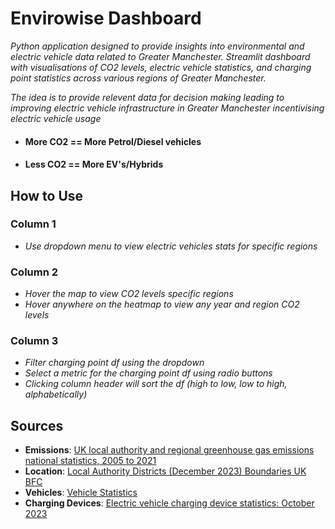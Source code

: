 
# Envirowise Dashboard

*Python application designed to provide insights into environmental and electric vehicle data related to Greater Manchester. Streamlit dashboard with visualisations of CO2 levels, electric vehicle statistics, and charging point statistics across various regions of Greater Manchester.*

*The idea is to provide relevent data for decision making leading to improving electric vehicle infrastructure in Greater Manchester incentivising electric vehicle usage*

- #### More CO2 == More Petrol/Diesel vehicles 
- #### Less CO2 == More EV's/Hybrids



## How to Use
### Column 1
  - *Use dropdown menu to view electric vehicles stats for specific regions*
### Column 2
  - *Hover the map to view CO2 levels specific regions*
  - *Hover anywhere on the heatmap to view any year and region CO2 levels*
### Column 3
  - *Filter charging point df using the dropdown*
  - *Select a metric for the charging point df using radio buttons*
  - *Clicking column header will sort the df (high to low, low to high, alphabetically)*


## Sources
- **Emissions**: [UK local authority and regional greenhouse gas emissions national statistics, 2005 to 2021](https://www.gov.uk/government/statistics/uk-local-authority-and-regional-greenhouse-gas-emissions-national-statistics-2005-to-2021)
- **Location**: [Local Authority Districts (December 2023) Boundaries UK BFC](https://geoportal.statistics.gov.uk/datasets/127c4bda06314409a1fa0df505f510e6_0/explore?location=53.465754%2C-1.068236%2C6.89)
- **Vehicles**: [Vehicle Statistics](https://www.gov.uk/government/collections/vehicles-statistics)
- **Charging Devices**: [Electric vehicle charging device statistics: October 2023](https://www.gov.uk/government/statistics/electric-vehicle-charging-device-statistics-october-2023/electric-vehicle-charging-device-statistics-october-2023)

